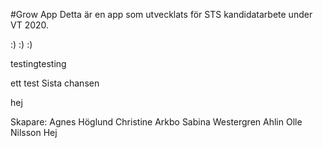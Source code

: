 #Grow App
Detta är en app som utvecklats för STS kandidatarbete under VT 2020.

:) :)
:)

testingtesting

ett test
Sista chansen

hej

Skapare:
Agnes Höglund
Christine Arkbo
Sabina Westergren Ahlin
Olle Nilsson
Hej
